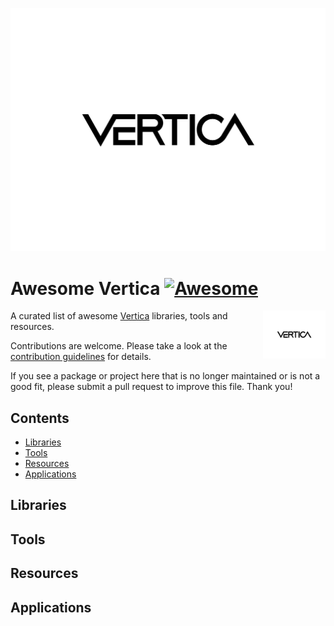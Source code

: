 ![Awesome Vertica](vertica_logo.svg)

# Awesome Vertica [![Awesome](https://awesome.re/badge-flat.svg)](https://awesome.re)

[<img src="vertica_logo.svg" align="right" width="100">](https://www.vertica.com/)

A curated list of awesome [Vertica](https://www.vertica.com/) libraries, tools and resources.

Contributions are welcome. Please take a look at the [contribution guidelines](CONTRIBUTING.md) for details.

If you see a package or project here that is no longer maintained or is not a good fit, please submit a pull request to improve this file. Thank you!

## Contents

- [Libraries](#libraries)
- [Tools](#tools)
- [Resources](#resources)
- [Applications](#applications)

## Libraries

## Tools

## Resources

## Applications
